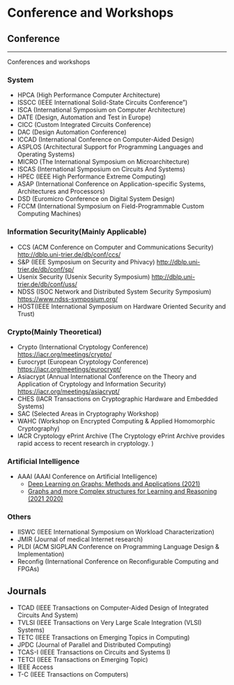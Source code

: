 # Conference and Workshops

## Conference 
---
Conferences and workshops
### System

- HPCA (High Performance Computer Architecture)
- ISSCC (IEEE International Solid-State Circuits Conference”)
- ISCA (International Symposium on Computer Architecture)
- DATE (Design, Automation and Test in Europe)
- CICC (Custom Integrated Circuits Conference)
- DAC (Design Automation Conference)
- ICCAD (International Conference on Computer-Aided Design)
- ASPLOS (Architectural Support for Programming Languages and Operating Systems)
- MICRO (The International Symposium on Microarchitecture)
- ISCAS (International Symposium on Circuits And Systems)
- HPEC (IEEE High Performance Extreme Computing)
- ASAP (International Conference on Application-specific Systems, Architectures and Processors)
- DSD (Euromicro Conference on Digital System Design)
- FCCM (International Symposium on Field-Programmable Custom Computing Machines)

### Information Security(Mainly Applicable)

- CCS (ACM Conference on Computer and Communications Security)  http://dblp.uni-trier.de/db/conf/ccs/
- S&P (IEEE Symposium on Security and Phivacy)  http://dblp.uni-trier.de/db/conf/sp/
- Usenix Security (Usenix Security Symposium)  http://dblp.uni-trier.de/db/conf/uss/
- NDSS (ISOC Network and Distributed System Security Symposium)  https://www.ndss-symposium.org/
- HOST(IEEE International Symposium on Hardware Oriented Security and Trust)

### Crypto(Mainly Theoretical)

- Crypto (International Cryptology Conference)  https://iacr.org/meetings/crypto/
- Eurocrypt (European Cryptology Conference) https://iacr.org/meetings/eurocrypt/
- Asiacrypt (Annual International Conference on the Theory and Application of Cryptology and Information Security)  https://iacr.org/meetings/asiacrypt/
- CHES (IACR Transactions on Cryptographic Hardware and Embedded Systems)
- SAC (Selected Areas in Cryptography Workshop)
- WAHC (Workshop on Encrypted Computing & Applied Homomorphic Cryptography)
- IACR Cryptology ePrint Archive (The Cryptology ePrint Archive provides rapid access to recent research in cryptology. )

### Artificial Intelligence
- AAAI (AAAI Conference on Artificial Intelligence)
  * [Deep Learning on Graphs: Methods and Applications (2021)](https://deep-learning-graphs.bitbucket.io/dlg-aaai21/)
  * [Graphs and more Complex structures for Learning and Reasoning (2021 2020)](https://sites.google.com/view/gclr2021/)



### Others

- IISWC (IEEE International Symposium on Workload Characterization)
- JMIR (Journal of medical Internet research)
- PLDI (ACM SIGPLAN Conference on Programming Language Design & Implementation)
- Reconfig (International Conference on Reconfigurable Computing and FPGAs)

## Journals


- TCAD (IEEE Transactions on Computer-Aided Design of Integrated Circuits And System)
- TVLSI (IEEE Transactions on Very Large Scale Integration (VLSI) Systems)
- TETC (IEEE Transactions on Emerging Topics in Computing)
- JPDC (Journal of Parallel and Distributed Computing)
- TCAS-I (IEEE Transactions on Circuits and Systems I)
- TETCI (IEEE Transactions on Emerging Topic)
- IEEE Access
- T-C (IEEE Transactions on Computers)

